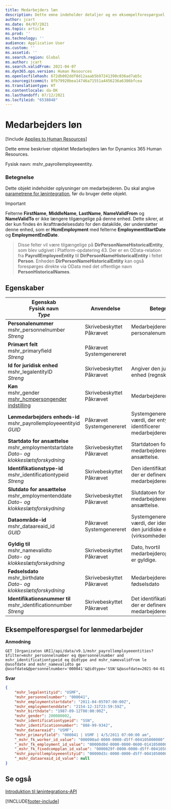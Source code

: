 ```yaml
---
title: Medarbejders løn
description: Dette emne indeholder detaljer og en eksempelforespørgsel til objektet Lønmedarbejder i Dynamics 365 Human Resources.
author: jcart
ms.date: 04/07/2021
ms.topic: article
ms.prod: ''
ms.technology: ''
audience: Application User
ms.custom: ''
ms.assetid: ''
ms.search.region: Global
ms.author: jcart
ms.search.validFrom: 2021-04-07
ms.dyn365.ops.version: Human Resources
ms.openlocfilehash: 672db002ddf8d12aaab5b97241390c036ad7ab5c
ms.sourcegitcommit: 8fb79920bea14746a71551a4456236a6386bfcea
ms.translationtype: HT
ms.contentlocale: da-DK
ms.lasthandoff: 07/12/2021
ms.locfileid: "6538848"
---
```

# <a name="payroll-employee"></a>Medarbejders løn

[!include [Applies to Human Resources](../includes/applies-to-hr.md)]

Dette emne beskriver objektet Medarbejders løn for Dynamics 365 Human Resources.

Fysisk navn: mshr_payrollemployeeentity.

### <a name="description"></a>Betegnelse

Dette objekt indeholder oplysninger om medarbejderen. Du skal angive [parametrene for lønintegration](hr-admin-integration-payroll-api-parameters.md), før du bruger dette objekt.

>[!IMPORTANT] 
>Felterne **FirstName**, **MiddleName**, **LastName**, **NameValidFrom** og **NameValidTo** er ikke længere tilgængelige på denne enhed. Dette sikrer, at der kun findes én ikrafttrædelsesdato for den datakilde, der understøtter denne enhed, som er **HcmEmployment** med felterne **EmploymentStartDate** og **EmploymentEndDate**.

>Disse felter vil være tilgængelige på **DirPersonNameHistoricalEntity**, som blev udgivet i Platform-opdatering 43. Der er en OData-relation fra **PayrollEmployeeEntity** til **DirPersonNameHistoricalEntity** i feltet **Person**. Enheden **DirPersonNameHistoricalEntity** kan også forespørges direkte via OData med det offentlige navn **PersonHistoricalNames**.


## <a name="properties"></a>Egenskaber

| Egenskab<br>**Fysisk navn**<br>**_Type_** | Anvendelse | Betegnelse |
| --- | --- | --- |
| **Personalenummer**<br>mshr_personnelnumber<br>*Streng* | Skrivebeskyttet<br>Påkrævet | Medarbejderens entydige personalenummer. |
| **Primært felt**<br>mshr_primaryfield<br>*Streng* | Påkrævet<br>Systemgenereret |  |
| **Id for juridisk enhed**<br>mshr_legalentityID<br>*Streng* | Skrivebeskyttet<br>Påkrævet | Angiver den juridiske enhed (regnskabet). |
| **Køn**<br>mshr_gender<br>[mshr_hcmpersongender indstilling](hr-admin-integration-payroll-api-gender.md) | Skrivebeskyttet<br>Påkrævet | Medarbejderens køn. |
| **Lønmedarbejders enheds-id**<br>mshr_payrollemployeeentityid<br>*GUID* | Påkrævet<br>Systemgenereret | Systemgenereret GUID-værdi, der entydigt identificerer medarbejderen. |
| **Startdato for ansættelse**<br>mshr_employmentstartdate<br>*Dato- og klokkeslætsforskydning* | Skrivebeskyttet<br>Påkrævet | Startdatoen for medarbejderens ansættelse. |
| **Identifikationstype-id**<br>mshr_identificationtypeid<br>*Streng* |Skrivebeskyttet<br>Påkrævet | Den identifikationstype, der er defineret for medarbejderen. |
| **Slutdato for ansættelse**<br>mshr_employmentenddate<br>*Dato- og klokkeslætsforskydning* | Skrivebeskyttet<br>Påkrævet |Slutdatoen for medarbejderens ansættelse.  |
| **Dataområde-id**<br>mshr_dataareaid_id<br>*GUID* | Påkrævet <br>Systemgenereret | Systemgenereret GUID-værdi, der identificerer den juridiske enhed (virksomheden). |
| **Gyldig til**<br>mshr_namevalidto<br>*Dato- og klokkeslætsforskydning* |  Skrivebeskyttet<br>Påkrævet | Dato, hvortil medarbejderoplysningerne er gyldige. |
| **Fødselsdato**<br>mshr_birthdate<br>*Dato- og klokkeslætsforskydning* | Skrivebeskyttet <br>Påkrævet | Medarbejderens fødselsdato |
| **Identifikationsnummer til**<br>mshr_identificationnumber<br>*Streng* | Skrivebeskyttet <br>Påkrævet |Det identifikationsnummer, der er defineret for medarbejderen.  |

## <a name="example-query-for-payroll-employee"></a>Eksempelforespørgsel for lønmedarbejder

**Anmodning**

```http
GET [Organizaton URI]/api/data/v9.1/mshr_payrollemployeeentities?$filter=mshr_personnelnumber eq @personnelnumber and mshr_identificationtypeid eq @idtype and mshr_namevalidfrom le @asofdate and mshr_namevalidto ge @asofdate&@personnelnumber='000041'&@idtype='SSN'&@asofdate=2021-04-01
```

**Svar**

```json
{
    "mshr_legalentityid": "USMF",
    "mshr_personnelnumber": "000041",
    "mshr_employmentstartdate": "2011-04-05T07:00:00Z",
    "mshr_employmentenddate": "2154-12-31T23:59:59Z",
    "mshr_birthdate": "1987-09-12T00:00:00Z",
    "mshr_gender": 200000002,
    "mshr_identificationtypeid": "SSN",
    "mshr_identificationnumber": "888-99-9342",
    "mshr_dataareaid": "USMF",
    "mshr_primaryfield": "000041 | USMF | 4/5/2011 07:00:00 am",
    "_mshr_fk_worker_id_value": "000000ad-0000-0000-d5ff-004105000000",
    "_mshr_fk_employment_id_value": "00000d0d-0000-0000-0600-014105000000",
    "_mshr_fk_fixedcompplan_id_value": "0000029f-0000-0000-d5ff-004105000000",
    "mshr_payrollemployeeentityid": "00000d3c-0000-0000-d5ff-004105000000",
    "_mshr_dataareaid_id_value": null
}
```
## <a name="see-also"></a>Se også

[Introduktion til lønintegrations-API](hr-admin-integration-payroll-api-introduction.md)

[!INCLUDE[footer-include](../includes/footer-banner.md)]
